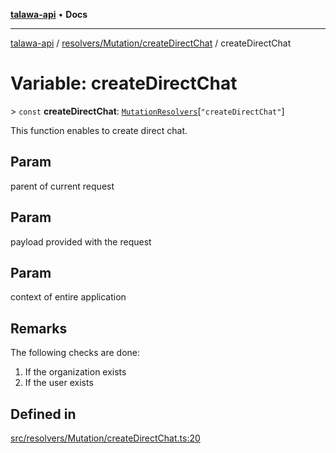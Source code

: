 [**talawa-api**](../../../../README.md) • **Docs**

***

[talawa-api](../../../../modules.md) / [resolvers/Mutation/createDirectChat](../README.md) / createDirectChat

# Variable: createDirectChat

\> `const` **createDirectChat**: [`MutationResolvers`](../../../../types/generatedGraphQLTypes/type-aliases/MutationResolvers.md)\[`"createDirectChat"`\]

This function enables to create direct chat.

## Param

parent of current request

## Param

payload provided with the request

## Param

context of entire application

## Remarks

The following checks are done:
1. If the organization exists
2. If the user exists

## Defined in

[src/resolvers/Mutation/createDirectChat.ts:20](https://github.com/PalisadoesFoundation/talawa-api/blob/2f8fb6988cd34004fbbf76550c8eef691b861a19/src/resolvers/Mutation/createDirectChat.ts#L20)
